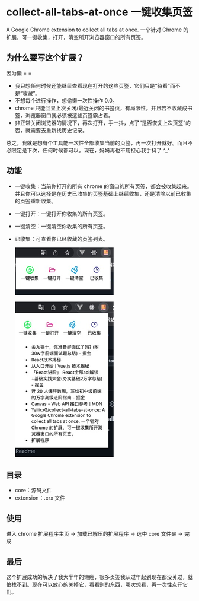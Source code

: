 # collect-all-tabs-at-once 一键收集页签

A Google Chrome extension to collect all tabs at once. 一个针对 Chrome 的扩展，可一键收集，打开，清空所开浏览器窗口的所有页签。

## 为什么要写这个扩展？

因为懒 = =

-   我只想任何时候还能继续查看现在打开的这些页签，它们只是“待看”而不是“收藏”。
-   不想每个进行操作，想偷懒一次性操作 0.0。
-   chrome 只能回显上次关闭/最近关闭的书签页，有局限性。并且若不收藏成书签，浏览器窗口就必须被这些页签霸占着。
-   非正常关闭浏览器的情况下，再次打开，手一抖，点了“是否恢复上次页签”的否，就需要去重新找历史记录。

总之，我就是想有个工具能一次性全部收集当前的页签，再一次打开就好。而且不必限定是下次，任何时候都可以。现在，妈妈再也不用担心我手抖了 ^\_^

## 功能

-   一键收集：当前你打开的所有 chrome 的窗口的所有页签，都会被收集起来。并且你可以选择是在历史已收集的页签基础上继续收集，还是清除以前已收集的页签重新收集。
-   一键打开：一键打开你收集的所有页签。
-   一键清空：一键清空你收集的所有页签。
-   已收集：可查看你已经收藏的页签列表。

    ![功能界面](/imgs/extension1.jpg)

    ![已收集](/imgs/extension2.jpg)

## 目录

-   core：源码文件
-   extension：.crx 文件

## 使用

进入 chrome 扩展程序主页 -> 加载已解压的扩展程序 -> 选中 core 文件夹 -> 完成

## 最后

这个扩展成功的解决了我大半年的懒癌，很多页签我从过年起到现在都没关过，就怕找不到。现在可以放心的关掉它，看看别的东西，哪次想看，再一次性点开它们。
